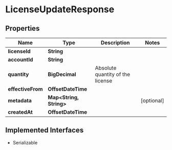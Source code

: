 

# LicenseUpdateResponse


## Properties

| Name | Type | Description | Notes |
|------------ | ------------- | ------------- | -------------|
|**licenseId** | **String** |  |  |
|**accountId** | **String** |  |  |
|**quantity** | **BigDecimal** | Absolute quantity of the license |  |
|**effectiveFrom** | **OffsetDateTime** |  |  |
|**metadata** | **Map&lt;String, String&gt;** |  |  [optional] |
|**createdAt** | **OffsetDateTime** |  |  |


## Implemented Interfaces

* Serializable


